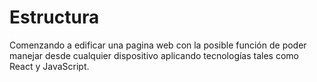 # Estructura
Comenzando a edificar una pagina web con la posible función de poder manejar desde cualquier dispositivo aplicando tecnologías tales como React y JavaScript.

